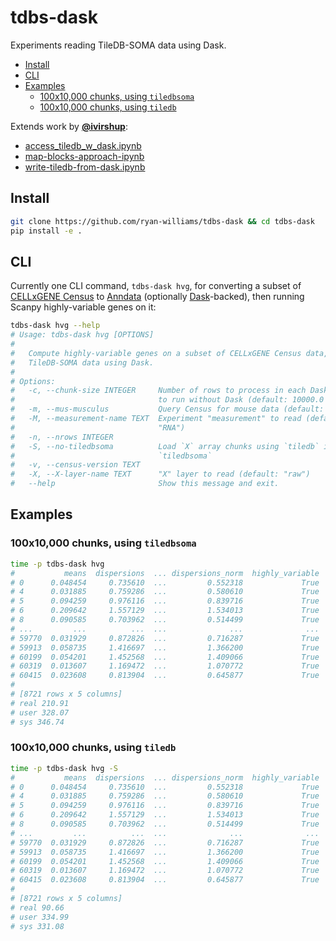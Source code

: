 # tdbs-dask
Experiments reading TileDB-SOMA data using Dask.

<!-- toc -->
- [Install](#install)
- [CLI](#cli)
- [Examples](#examples)
    - [100x10,000 chunks, using `tiledbsoma`](#tiledbsoma-1e6)
    - [100x10,000 chunks, using `tiledb`](#tiledb-1e6)
<!-- /toc -->

Extends work by [**@ivirshup**]:
- [access_tiledb_w_dask.ipynb]
- [map-blocks-approach-ipynb]
- [write-tiledb-from-dask.ipynb]

## Install <a id="install"></a>
```bash
git clone https://github.com/ryan-williams/tdbs-dask && cd tdbs-dask 
pip install -e .
```

## CLI <a id="cli"></a>
Currently one CLI command, `tdbs-dask hvg`, for converting a subset of [CELLxGENE Census] to [Anndata] (optionally [Dask]-backed), then running Scanpy highly-variable genes on it:

<!-- `bmdf -- tdbs-dask hvg --help` -->
```bash
tdbs-dask hvg --help
# Usage: tdbs-dask hvg [OPTIONS]
#
#   Compute highly-variable genes on a subset of CELLxGENE Census data, reading
#   TileDB-SOMA data using Dask.
#
# Options:
#   -c, --chunk-size INTEGER     Number of rows to process in each Dask task; 0
#                                to run without Dask (default: 10000.0
#   -m, --mus-musculus           Query Census for mouse data (default: human)
#   -M, --measurement-name TEXT  Experiment "measurement" to read (default:
#                                "RNA")
#   -n, --nrows INTEGER
#   -S, --no-tiledbsoma          Load `X` array chunks using `tiledb` instead of
#                                `tiledbsoma`
#   -v, --census-version TEXT
#   -X, --X-layer-name TEXT      "X" layer to read (default: "raw")
#   --help                       Show this message and exit.
```

## Examples <a id="examples"></a>

### 100x10,000 chunks, using `tiledbsoma` <a id="tiledbsoma-1e6"></a>
<!-- `bmdf -- time tdbs-dask hvg` -->
```bash
time -p tdbs-dask hvg
#           means  dispersions  ... dispersions_norm  highly_variable
# 0      0.048454     0.735610  ...         0.552318             True
# 4      0.031885     0.759286  ...         0.580610             True
# 5      0.094259     0.976116  ...         0.839716             True
# 6      0.209642     1.557129  ...         1.534013             True
# 8      0.090585     0.703962  ...         0.514499             True
# ...         ...          ...  ...              ...              ...
# 59770  0.031929     0.872826  ...         0.716287             True
# 59913  0.058735     1.416697  ...         1.366200             True
# 60199  0.054201     1.452568  ...         1.409066             True
# 60319  0.013607     1.169472  ...         1.070772             True
# 60415  0.023608     0.813904  ...         0.645877             True
#
# [8721 rows x 5 columns]
# real 210.91
# user 328.07
# sys 346.74
```

### 100x10,000 chunks, using `tiledb` <a id="tiledb-1e6"></a>
<!-- `bmdf -- time tdbs-dask hvg -S` -->
```bash
time -p tdbs-dask hvg -S
#           means  dispersions  ... dispersions_norm  highly_variable
# 0      0.048454     0.735610  ...         0.552318             True
# 4      0.031885     0.759286  ...         0.580610             True
# 5      0.094259     0.976116  ...         0.839716             True
# 6      0.209642     1.557129  ...         1.534013             True
# 8      0.090585     0.703962  ...         0.514499             True
# ...         ...          ...  ...              ...              ...
# 59770  0.031929     0.872826  ...         0.716287             True
# 59913  0.058735     1.416697  ...         1.366200             True
# 60199  0.054201     1.452568  ...         1.409066             True
# 60319  0.013607     1.169472  ...         1.070772             True
# 60415  0.023608     0.813904  ...         0.645877             True
#
# [8721 rows x 5 columns]
# real 90.66
# user 334.99
# sys 331.08
```


[**@ivirshup**]: https://github.com/ivirshup
[access_tiledb_w_dask.ipynb]: https://gist.github.com/ivirshup/8500d9a874ea9313ca87c0d5e46886e9
[map-blocks-approach-ipynb]: https://gist.github.com/ivirshup/dc39029ad439cef4755e45582fc35541#file-map-blocks-approach-ipynb
[write-tiledb-from-dask.ipynb]: https://gist.github.com/ivirshup/018bb8ae1ea7746db768c3672b8a007b
[Dask]: https://dask.org/
[CELLxGENE Census]: https://chanzuckerberg.github.io/cellxgene-census/
[Anndata]: https://anndata.readthedocs.io/en/latest/
